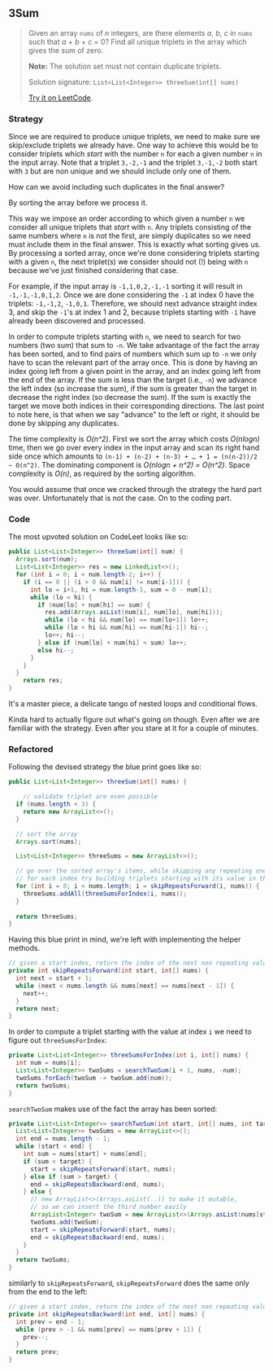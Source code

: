 ## 3Sum

> Given an array `nums` of *n* integers, are there elements *a*, *b*, *c* in `nums` such that *a* + *b* + *c* = 0? Find all unique triplets in the array which gives the sum of zero.
>
> **Note:** The solution set must not contain duplicate triplets.
>
> Solution signature: `List<List<Integer>> threeSum(int[] nums)`
>
> [Try it on LeetCode](https://leetcode.com/problems/3sum/).



### Strategy

Since we are required to produce unique triplets, we need to make sure we skip/exclude triplets we already have. One way to achieve this would be to consider triplets which *start* with the number `n` for each a given number `n` in the input array. Note that a triplet `3,-2,-1` and the triplet `3,-1,-2` both start with `3` but are non unique and we should include only one of them. 

How can we avoid including such duplicates in the final answer?

By sorting the array before we process it. 

This way we impose an order according to which given a number `n` we consider all unique triplets that *start* with `n`. Any triplets consisting of the same numbers where `n` is not the first, are simply duplicates so we need must include them in the final answer. This is exactly what sorting gives us. By processing a sorted array, once we're done considering triplets starting with a given `n`, the next triplet(s) we consider should not (!) being with `n` because we've just finished considering that case.

For example, if the input array is `-1,1,0,2,-1,-1` sorting it will result in `-1,-1,-1,0,1,2`. Once we are done considering the `-1` at index 0 have the triplets: `-1,-1,2`, `-1,0,1`. Therefore, we should next advance straight index 3, and skip the `-1`'s at index 1 and 2, because triplets starting with `-1` have already been discovered and processed.

In order to compute triplets starting with `n`, we need to search for two numbers (two sum) that sum to `-n`. We take advantage of the fact the array has been sorted, and to find pairs of numbers which sum up to `-n` we only have to scan the relevant part of the array once. This is done by having an index going left from a given point in the array, and an index going left from the end of the array. If the sum is less than the target (i.e., `-n`) we advance the left index (so increase the sum), if the sum is greater than the target in decrease the right index (so decrease the sum). If the sum is exactly the target we move both indices in their corresponding directions. The last point to note here, is that when we say "advance" to the left or right, it should be done by skipping any duplicates.

The time complexity is *O(n^2)*. First we sort the array which costs *O(nlogn)* time, then we go over every index in the input array and scan its right hand side once which amounts to `(n-1) + (n-2) + (n-3) + … + 1 = (n(n-2))/2 ~ O(n^2)`. The dominating component is *O(nlogn + n^2) = O(n^2)*. Space complexity is *O(n)*, as required by the sorting algorithm.

You would assume that once we cracked through the strategy the hard part was over. Unfortunately that is not the case. On to the coding part.



### Code

The most upvoted solution on CodeLeet looks like so:

```java
public List<List<Integer>> threeSum(int[] num) {
  Arrays.sort(num);
  List<List<Integer>> res = new LinkedList<>(); 
  for (int i = 0; i < num.length-2; i++) {
    if (i == 0 || (i > 0 && num[i] != num[i-1])) {
      int lo = i+1, hi = num.length-1, sum = 0 - num[i];
      while (lo < hi) {
        if (num[lo] + num[hi] == sum) {
          res.add(Arrays.asList(num[i], num[lo], num[hi]));
          while (lo < hi && num[lo] == num[lo+1]) lo++;
          while (lo < hi && num[hi] == num[hi-1]) hi--;
          lo++; hi--;
        } else if (num[lo] + num[hi] < sum) lo++;
        else hi--;
      }
    }
  }
	return res;
}
```

It's a master piece, a delicate tango of nested loops and conditional flows.

Kinda hard to actually figure out what's going on though. Even after we are familiar with the strategy. Even after you stare at it for a couple of minutes.



### Refactored

Following the devised strategy the blue print goes like so:

```java
public List<List<Integer>> threeSum(int[] nums) {

	// validate triplet are even possible
  if (nums.length < 3) {
    return new ArrayList<>();
  }

  // sort the array
  Arrays.sort(nums);

  List<List<Integer>> threeSums = new ArrayList<>();

  // go over the sorted array's items, while skipping any repeating ones
  // for each index try building triplets starting with its value in the array
  for (int i = 0; i < nums.length; i = skipRepeatsForward(i, nums)) {
    threeSums.addAll(threeSumsForIndex(i, nums));
  }
  
  return threeSums;
}
```

Having this blue print in mind, we're left with implementing the helper methods.

```java
// given a start index, return the index of the next non repeating value on the right
private int skipRepeatsForward(int start, int[] nums) {
  int next = start + 1;
  while (next < nums.length && nums[next] == nums[next - 1]) {
    next++;
  }
  return next;
}
```

In order to compute a triplet starting with the value at index `i` we need to figure out `threeSumsForIndex`:

```java
private List<List<Integer>> threeSumsForIndex(int i, int[] nums) {
  int num = nums[i];
  List<List<Integer>> twoSums = searchTwoSum(i + 1, nums, -num);
  twoSums.forEach(twoSum -> twoSum.add(num));
  return twoSums;
}
```

`searchTwoSum` makes use of the fact the array has been sorted:

```java
private List<List<Integer>> searchTwoSum(int start, int[] nums, int target) {
  List<List<Integer>> twoSums = new ArrayList<>();
  int end = nums.length - 1;
  while (start < end) {
    int sum = nums[start] + nums[end];
    if (sum < target) {
      start = skipRepeatsForward(start, nums);
    } else if (sum > target) {
      end = skipRepeatsBackward(end, nums);
    } else {
      // new ArrayList<>(Arrays.asList(..)) to make it mutable,
      // so we can insert the third number easily
      ArrayList<Integer> twoSum = new ArrayList<>(Arrays.asList(nums[start], nums[end]));
      twoSums.add(twoSum);
      start = skipRepeatsForward(start, nums);
      end = skipRepeatsBackward(end, nums);
    }
  }
  return twoSums;
}
```

similarly to `skipRepeatsForward`,  `skipRepeatsForward` does the same only from the end to the left:

```java
// given a start index, return the index of the next non repeating value on the left
private int skipRepeatsBackward(int end, int[] nums) {
  int prev = end - 1;
  while (prev > -1 && nums[prev] == nums[prev + 1]) {
    prev--;
  }
  return prev;
}
```



